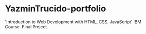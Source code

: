# YazminTrucido-portfolio
'Introduction to Web Development with HTML, CSS, JavaScript' IBM Course. Final Project.
